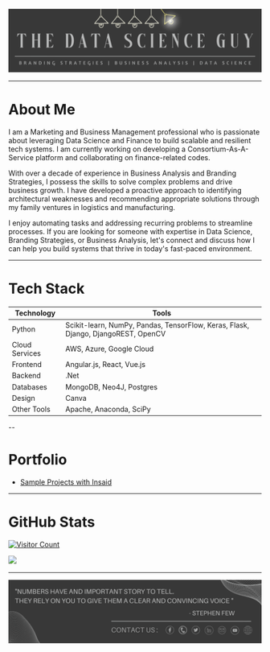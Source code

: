 <p align="center"><a href="https://thedatascienceguy.info/portfolio/"><img src="https://github.com/Mihir-Ai-lab/The_Data_Science_Guy/blob/main/Images/Notebook%20Header.png"></a></p>

---
# About Me

I am a Marketing and Business Management professional who is passionate about leveraging Data Science and Finance to build scalable and resilient tech systems. I am currently working on developing a Consortium-As-A-Service platform and collaborating on finance-related codes.

With over a decade of experience in Business Analysis and Branding Strategies, I possess the skills to solve complex problems and drive business growth. I have developed a proactive approach to identifying architectural weaknesses and recommending appropriate solutions through my family ventures in logistics and manufacturing.

I enjoy automating tasks and addressing recurring problems to streamline processes. If you are looking for someone with expertise in Data Science, Branding Strategies, or Business Analysis, let's connect and discuss how I can help you build systems that thrive in today's fast-paced environment.

---
# Tech Stack

| Technology      | Tools |
| ----------- | ----------- |
| Python      | Scikit-learn, NumPy, Pandas, TensorFlow, Keras, Flask, Django, DjangoREST, OpenCV       |
| Cloud Services   | AWS, Azure, Google Cloud        |
| Frontend   | Angular.js, React, Vue.js        |
| Backend   | .Net        |
| Databases   | MongoDB, Neo4J, Postgres        |
| Design   | Canva        |
| Other Tools   | Apache, Anaconda, SciPy        |

--
# Portfolio

- [Sample Projects with Insaid](https://github.com/Mihir-Ai-lab/Insaid/tree/main "Sample Projects with Insaid")

---
# GitHub Stats

[![Visitor Count](https://img.shields.io/badge/dynamic/json?color=bbbcbc&label=Visitors&query=$.value&url=https://api.countapi.xyz/hit/Mihir-Ai-lab/Mihir-Ai-lab)](https://github.com/Mihir-Ai-lab/Mihir-Ai-lab)

![](https://github-profile-trophy.vercel.app/?username=Mihir-Ai-lab&theme=flat&no-frame=true&row=1&column=6&margin-w=5&margin-h=5&count_private=true&bgColor=#f5f5f5&title=Followers,Stars,Repositories,Commit,MultiLanguage)

---
<p align="center"><a href="https://thedatascienceguy.go.studio/"><img src="https://github.com/Mihir-Ai-lab/The_Data_Science_Guy/blob/main/Images/Notebook%20Footer.png"></a></p>
